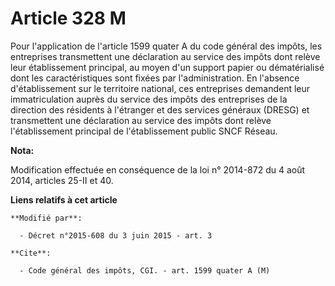 # Article 328 M

Pour l'application de l'article 1599 quater A du code général des impôts, les entreprises transmettent une déclaration au
service des impôts dont relève leur établissement principal, au moyen d'un support papier ou dématérialisé dont les
caractéristiques sont fixées par l'administration. En l'absence d'établissement sur le territoire national, ces entreprises
demandent leur immatriculation auprès du service des impôts des entreprises de la direction des résidents à l'étranger et des
services généraux (DRESG) et transmettent une déclaration au service des impôts dont relève l'établissement principal de
l'établissement public SNCF Réseau.

**Nota:**

Modification effectuée en conséquence de la loi n° 2014-872 du 4 août 2014, articles 25-II et 40.

**Liens relatifs à cet article**

	**Modifié par**:

	  - Décret n°2015-608 du 3 juin 2015 - art. 3

	**Cite**:

	  - Code général des impôts, CGI. - art. 1599 quater A (M)
